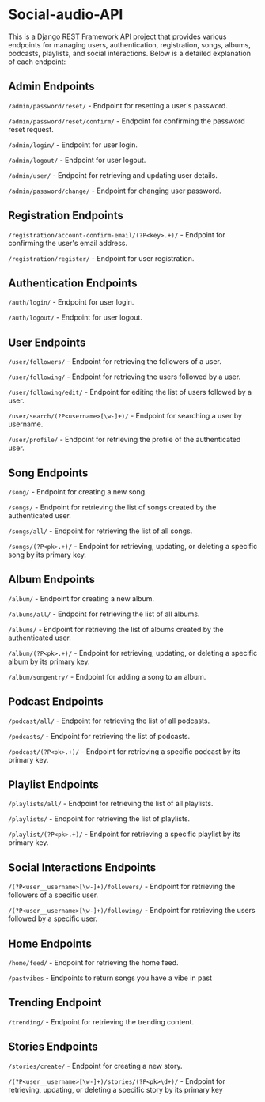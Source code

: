 # Social-audio-API

This is a Django REST Framework API project that provides various endpoints for managing users, authentication, registration, songs, albums, podcasts, playlists, and social interactions. Below is a detailed explanation of each endpoint:

## Admin Endpoints

`/admin/password/reset/` - Endpoint for resetting a user's password.

`/admin/password/reset/confirm/` - Endpoint for confirming the password reset request.

`/admin/login/` - Endpoint for user login.

`/admin/logout/` - Endpoint for user logout.

`/admin/user/` - Endpoint for retrieving and updating user details.

`/admin/password/change/` - Endpoint for changing user password.

## Registration Endpoints

`/registration/account-confirm-email/(?P<key>.+)/` - Endpoint for confirming the user's email address.

`/registration/register/` - Endpoint for user registration.

## Authentication Endpoints

`/auth/login/` - Endpoint for user login.

`/auth/logout/` - Endpoint for user logout.

## User Endpoints

`/user/followers/` - Endpoint for retrieving the followers of a user.

`/user/following/` - Endpoint for retrieving the users followed by a user.

`/user/following/edit/` - Endpoint for editing the list of users followed by a user.

`/user/search/(?P<username>[\w-]+)/` - Endpoint for searching a user by username.

`/user/profile/` - Endpoint for retrieving the profile of the authenticated user.

## Song Endpoints

`/song/` - Endpoint for creating a new song.

`/songs/` - Endpoint for retrieving the list of songs created by the authenticated user.

`/songs/all/` - Endpoint for retrieving the list of all songs.

`/songs/(?P<pk>.+)/` - Endpoint for retrieving, updating, or deleting a specific song by its primary key.

## Album Endpoints

`/album/` - Endpoint for creating a new album.

`/albums/all/` - Endpoint for retrieving the list of all albums.

`/albums/` - Endpoint for retrieving the list of albums created by the authenticated user.

`/album/(?P<pk>.+)/` - Endpoint for retrieving, updating, or deleting a specific album by its primary key.

`/album/songentry/` - Endpoint for adding a song to an album.

## Podcast Endpoints

`/podcast/all/` - Endpoint for retrieving the list of all podcasts.

`/podcasts/` - Endpoint for retrieving the list of podcasts.

`/podcast/(?P<pk>.+)/` - Endpoint for retrieving a specific podcast by its primary key.

## Playlist Endpoints

`/playlists/all/` - Endpoint for retrieving the list of all playlists.

`/playlists/` - Endpoint for retrieving the list of playlists.

`/playlist/(?P<pk>.+)/` - Endpoint for retrieving a specific playlist by its primary key.

## Social Interactions Endpoints

`/(?P<user__username>[\w-]+)/followers/` - Endpoint for retrieving the followers of a specific user.

`/(?P<user__username>[\w-]+)/following/` - Endpoint for retrieving the users followed by a specific user.

## Home Endpoints

`/home/feed/` - Endpoint for retrieving the home feed.

`/pastvibes` - Endpoints to return songs you have a vibe in past

## Trending Endpoint

`/trending/` - Endpoint for retrieving the trending content.

## Stories Endpoints

`/stories/create/` - Endpoint for creating a new story.

`/(?P<user__username>[\w-]+)/stories/(?P<pk>\d+)/` - Endpoint for retrieving, updating, or deleting a specific story by its primary key
